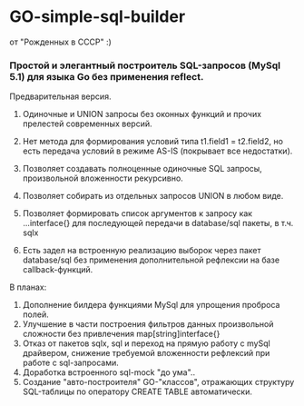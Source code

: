 # GO-simple-sql-builder
от "Рожденных в СССР" :)

### Простой и элегантный построитель SQL-запросов (MySql 5.1) для языка Go без применения reflect.

Предварительная версия.
1. Одиночные и UNION запросы без оконных функций и прочих прелестей современных версий.
2. Нет метода для формирования условий типа t1.field1 = t2.field2, но есть передача условий в режиме AS-IS (покрывает все недостатки).

1. Позволяет создавать полноценные одиночные SQL запросы, произвольной вложенности рекурсивно.
2. Позволяет собирать из отдельных запросов UNION в любом виде.
3. Позволяет формировать список аргументов к запросу как ...interface{} для последующей передачи в database/sql пакеты, в т.ч. sqlx
4. Есть задел на встроенную реализацию выборок через пакет database/sql без применения дополнительной рефлексии на базе callback-функций.

В планах:
1. Дополнение билдера функциями MySql для упрощения проброса полей.
2. Улучшение в части построения фильтров данных произвольной сложности без привлечения map[string]interface{}
3. Отказ от пакетов sqlx, sql и переход на прямую работу с mySql драйвером, снижение требуемой вложенности рефлексий при работе с sql-запросами.
4. Доработка встроенного sql-mock "до ума"..
5. Создание "авто-построителя" GO-"классов", отражающих структуру SQL-таблицы по оператору CREATE TABLE автоматически.

